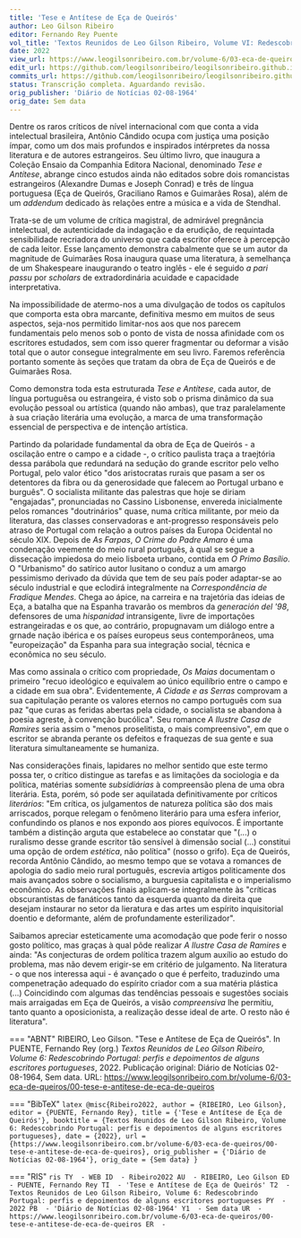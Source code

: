 ```yaml
---
title: 'Tese e Antítese de Eça de Queirós'
author: Leo Gilson Ribeiro
editor: Fernando Rey Puente
vol_title: 'Textos Reunidos de Leo Gilson Ribeiro, Volume VI: Redescobrindo Portugal: perfis e depoimentos de alguns escritores portugueses'
date: 2022
view_url: https://www.leogilsonribeiro.com.br/volume-6/03-eca-de-queiros/00-tese-e-antitese-de-eca-de-queiros
edit_url: https://github.com/leogilsonribeiro/leogilsonribeiro.github.io/edit/main/docs/markdown/volume-6/03-eca-de-queiros/00-tese-e-antitese-de-eca-de-queiros.md
commits_url: https://github.com/leogilsonribeiro/leogilsonribeiro.github.io/commits/main/docs/markdown/volume-6/03-eca-de-queiros/00-tese-e-antitese-de-eca-de-queiros.md
status: Transcrição completa. Aguardando revisão.
orig_publisher: 'Diário de Notícias 02-08-1964'
orig_date: Sem data
---
```


Dentre os raros críticos de nível internacional com que conta a vida intelectual brasileira, Antônio Cândido ocupa com justiça uma posição ímpar, como um dos mais profundos e inspirados intérpretes da nossa literatura e de autores estrangeiros. Seu último livro, que inaugura a Coleção Ensaio da Companhia Editora Nacional, denominado *Tese e Antítese*, abrange cinco estudos ainda não editados sobre dois romancistas estrangeiros (Alexandre Dumas e Joseph Conrad) e três de língua portuguesa (Eça de Queirós, Graciliano Ramos e Guimarães Rosa), além de um *addendum* dedicado às relações entre a música e a vida de Stendhal.

Trata-se de um volume de crítica magistral, de admirável pregnância intelectual, de autenticidade da indagação e da erudição, de requintada sensibilidade recriadora do universo que cada escritor oferece à percepção de cada leitor. Esse lançamento demonstra cabalmente que se um autor da magnitude de Guimarães Rosa inaugura quase uma literatura, à semelhança de um Shakespeare inaugurando o teatro inglês - ele é seguido *a pari passu* por *scholars* de extradordinária acuidade e capacidade interpretativa.

Na impossibilidade de atermo-nos a uma divulgação de todos os capítulos que comporta esta obra marcante, definitiva mesmo em muitos de seus aspectos, seja-nos permitido limitar-nos aos que nos parecem fundamentais pelo menos sob o ponto de vista de nossa afinidade com os escritores estudados, sem com isso querer fragmentar ou deformar a visão total que o autor consegue integralmente em seu livro. Faremos referência portanto somente às seções que tratam da obra de Eça de Queirós e de Guimarães Rosa.

Como demonstra toda esta estruturada *Tese e Antítese*, cada autor, de língua portuguêsa ou estrangeira, é visto sob o prisma dinâmico da sua evolução pessoal ou artística (quando não ambas), que traz paralelamente à sua criação literária uma evolução, a marca de uma transformação essencial de perspectiva e de intenção artística.

Partindo da polaridade fundamental da obra de Eça de Queirós - a oscilação entre o campo e a cidade -, o crítico paulista traça a traejtória dessa parábola que redundará na sedução do grande escritor pelo velho Portugal, pelo valor ético "dos aristocratas rurais que pasam a ser os detentores da fibra ou da generosidade que falecem ao Portugal urbano e burguês". O socialista militante das palestras que hoje se diriam "engajadas", pronunciadas no Cassino Lisbonense, envereda inicialmente pelos romances "doutrinários" quase, numa crítica militante, por meio da literatura, das classes conservadoras e ant-progresso responsáveis pelo atraso de Portugal com relação a outros países da Europa Ocidental no século XIX. Depois de *As Farpas*, *O Crime do Padre Amaro* é uma condenação veemente do meio rural português, à qual se segue a dissecação impiedosa do meio lisboeta urbano, contida em *O Primo Basílio*. O "Urbanismo" do satírico autor lusitano o conduz a um amargo pessimismo derivado da dúvida que tem de seu país poder adaptar-se ao século industrial e que eclodirá integralmente na *Correspondência de Fradique Mendes*. Chega ao ápice, na carreira e na trajetória das ideias de Eça, a batalha que na Espanha travarão os membros da *generación del '98*, defensores de uma *hispanidad* intransigente, livre de importações estrangeiradas e os que, ao contrário, propugnavam um diálogo entre a grnade nação ibérica e os países europeus seus contemporâneos, uma "europeização" da Espanha para sua integração social, técnica e econômica no seu século.

Mas como assinala o crítico com propriedade, *Os Maias* documentam o primeiro "recuo ideológico e equivalem ao único equilíbrio entre o campo e a cidade em sua obra". Evidentemente, *A Cidade e as Serras* comprovam a sua capitulação perante os valores eternos no campo português com sua paz "que curas as feridas abertas pela cidade, o socialista se abandona à poesia agreste, à convenção bucólica". Seu romance *A Ilustre Casa de Ramires* seria assim o "menos proselitista, o mais compreensivo", em que o escritor se abranda perante os defeitos e fraquezas de sua gente e sua literatura simultaneamente se humaniza.

Nas considerações finais, lapidares no melhor sentido que este termo possa ter, o crítico distingue as tarefas e as limitações da sociologia e da política, matérias somente *subsidiárias* à compreensão plena de uma obra literária. Esta, porém, só pode ser aquilatada definitivamente por críticos *literários*: "Em crítica, os julgamentos de natureza política são dos mais arriscados, porque relegam o fenômeno literário para uma esfera inferior, confundindo os planos e nos expondo aos piores equívocos. É importante também a distinção arguta que estabelece ao constatar que "(...) o ruralismo desse grande escritor tão sensível à dimensão social (...) constitui uma opção de ordem *estética*, não política" (nosso o grifo). Eça de Queirós, recorda Antônio Cândido, ao mesmo tempo que se votava a romances de apologia do sadio meio rural português, escrevia artigos politicamente dos mais avançados sobre o socialismo, a burguesia capitalista e o imperialismo econômico. As observações finais aplicam-se integralmente às "críticas obscurantistas de fanáticos tanto da esquerda quanto da direita que desejam instaurar no setor da lieratura e das artes um espírito inquisitorial doentio e deformante, além de profundamente esterilizador".

Saibamos apreciar esteticamente uma acomodação que pode ferir o nosso gosto político, mas graças à qual pôde realizar *A Ilustre Casa de Ramires* e ainda: "As conjecturas de ordem política trazem algum auxílio ao estudo do problema, mas não devem erigir-se em critério de julgamento. Na literatura - o que nos interessa aqui - é avançado o que é perfeito, traduzindo uma compenetração adequado do espírito criador com a sua matéria plástica (...) Coincidindo com algumas das tendências pessoais e sugestões sociais mais arraigadas em Eça de Queirós, a visão *compreensiva* lhe permitiu, tanto quanto a oposicionista, a realização desse ideal de arte. O resto não é literatura".


=== "ABNT"
    RIBEIRO, Leo Gilson. "Tese e Antítese de Eça de Queirós". In PUENTE, Fernando Rey (org.) <em>Textos Reunidos de Leo Gilson Ribeiro, Volume 6: Redescobrindo Portugal: perfis e depoimentos de alguns escritores portugueses</em>, 2022. Publicação original: Diário de Notícias 02-08-1964, Sem data. URL: <a href="stable_url">https://www.leogilsonribeiro.com.br/volume-6/03-eca-de-queiros/00-tese-e-antitese-de-eca-de-queiros</a>

=== "BibTeX"
    ```latex
    @misc{Ribeiro2022,
    author = {RIBEIRO, Leo Gilson},
    editor = {PUENTE, Fernando Rey},
    title = {'Tese e Antítese de Eça de Queirós'},
    booktitle = {Textos Reunidos de Leo Gilson Ribeiro, Volume 6: Redescobrindo Portugal: perfis e depoimentos de alguns escritores portugueses},
    date = {2022},
    url = {https://www.leogilsonribeiro.com.br/volume-6/03-eca-de-queiros/00-tese-e-antitese-de-eca-de-queiros},
    orig_publisher = {'Diário de Notícias 02-08-1964'},
    orig_date = {Sem data}
    }
    ```

=== "RIS"
    ```ris
    TY  - WEB
    ID  - Ribeiro2022
    AU  - RIBEIRO, Leo Gilson
    ED  - PUENTE, Fernando Rey
    TI  - 'Tese e Antítese de Eça de Queirós'
    T2  - Textos Reunidos de Leo Gilson Ribeiro, Volume 6: Redescobrindo Portugal: perfis e depoimentos de alguns escritores portugueses
    PY  - 2022
    PB  - 'Diário de Notícias 02-08-1964'
    Y1  - Sem data
    UR  - https://www.leogilsonribeiro.com.br/volume-6/03-eca-de-queiros/00-tese-e-antitese-de-eca-de-queiros
    ER  - 
    ```
